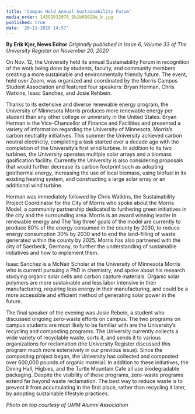 ```yaml
---
title: 'Campus Hold Annual Sustainability Forum'
media_order: 14592032076_9b1b68628e_b.jpg
published: true
date: '20-11-2020 14:57'
---
```


**By Erik Kjer, News Editor** _Originally published in Issue 6, Volume 33 of The University Register on November 20, 2020_

On Nov. 12, the University held its annual Sustainability Forum in recognition of the work being done by students, faculty, and community members creating a more sustainable and environmentally friendly future. The event, held over Zoom, was organized and coordinated by the Morris Campus Student Association and featured four speakers: Bryan Herman, Chris Watkins, Isaac Sanchez, and Josie Rehbein.

Thanks to its extensive and diverse renewable energy program, the University of Minnesota Morris produces more renewable energy per student than any other college or university in the United States. Bryan Herman is the Vice-Chancellor of Finance and Facilities and presented a variety of information regarding the University of Minnesota, Morris’s carbon neutrality initiatives. This summer the University achieved carbon neutral electricity, completing a task started over a decade ago with the completion of the University’s first wind turbine. In addition to its two turbines, the University operates multiple solar arrays and a biomass gasification facility. Currently the University is also considering proposals that would further decrease its carbon footprint such as adopting geothermal energy, increasing the use of local biomass, using biofuel in its existing heating system, and constructing a large solar array or an additional wind turbine.

Herman was immediately followed by Chris Watkins, the Sustainability Project Coordinator for the City of Morris who spoke about the Morris Model, a community partnership dedicated to furthering green initiatives in the city and the surrounding area. Morris is an award winning leader in renewable energy and The ‘big three’ goals of the model are currently to produce 80% of the energy consumed in the county by 2030, to reduce energy consumption 30% by 2030 and to end the land-filling of waste generated within the county by 2025. Morris has also partnered with the city of Saerbeck, Germany, to further the understanding of sustainable initiatives and how to implement them.

Isaac Sanchez is a McNair Scholar at the University of Minnesota Morris who is currentl pursuing a PhD in chemistry, and spoke about his research studying organic solar cells and carbon capture materials. Organic solar polymers are more sustainable and less labor intensive in their manufacturing, requiring less energy in their manufacturing, and could be a more accessible and efficient method of generating solar power in the future.

The final speaker of the evening was Josie Rebein, a student who discussed ongoing zero-waste efforts on campus. The two programs on campus students are most likely to be familiar with are the University’s recycling and composting programs. The University currently collects a wide variety of recyclable waste, sorts it, and sends it to various organizations for reclamation (the University Register discussed this program much more extensively in our previous issue). Since the composting project began, the University has collected and composted over 600,000 pounds of organic material. In addition to these initiatives, the Dining Hall, Higbies, and the Turtle Mountain Cafe all use biodegradable packaging. Despite the visibility of these programs, zero-waste programs extend far beyond waste reclamation. The best way to reduce waste is to prevent it from accumulating in the first place, rather than recycling it later, by adopting sustainable lifestyle practices.

_Photo on top courtesy of UMM Alumni Association_